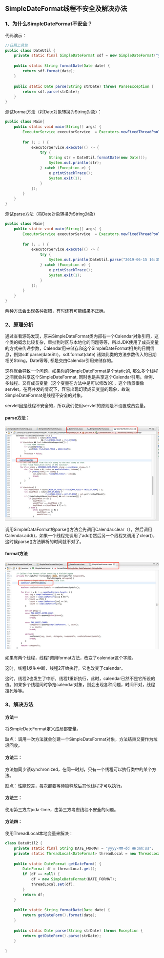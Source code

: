 ## SimpleDateFormat线程不安全及解决办法

### 1、为什么SimpleDateFormat不安全？

代码演示：

```java
//日期工具包
public class DateUtil {
    private static final SimpleDateFormat sdf = new SimpleDateFormat("yyyy-MM-dd HH:mm:ss");

    public static String formatDate(Date date) {
        return sdf.format(date);
    }

    public static Date parse(String strDate) throws ParseException {
        return sdf.parse(strDate);
    }
}
```

测试format方法（将Date对象转换为String对象）：

```java
public class Main{
	public static void main(String[] args) {
        ExecutorService executorService  = Executors.newFixedThreadPool(100);

        for (; ; ) {
            executorService.execute(() -> {
                try {
                    String str = DateUtil.formatDate(new Date());
                    System.out.println(str);
                } catch (Exception e) {
                    e.printStackTrace();
                    System.exit(1);
                }
            });
        }
    }
}
```

测试parse方法（将Date对象转换为String对象）

```java
public class Main{
	public static void main(String[] args) {
        ExecutorService executorService  = Executors.newFixedThreadPool(100);

        for (; ; ) {
            executorService.execute(() -> {
                try {
                    System.out.println(DateUtil.parse("2019-06-15 16:35:20"));
                } catch (Exception e) {
                    e.printStackTrace();
                    System.exit(1);
                }
            });
        }
    }
}
```

两种方法会出现各种报错，有时还有可能结果不正确。

### 2、原理分析

通过查看源码发现，原来SimpleDateFormat类内部有一个Calendar对象引用，这个类的概念比较复杂，牵扯到时区与本地化的问题等等，所以JDK使用了成员变量的方式来传递参数，Calendar用来储存和这个SimpleDateFormat相关的日期信息，例如sdf.parse(dateStr)，sdf.format(date) 诸如此类的方法参数传入的日期相关String，Date等等, 都是交由Calendar引用来储存的。

这样就会导致一个问题，如果你的SimpleDateFormat是个static的, 那么多个线程之间就会共享这个SimpleDateFormat, 同时也是共享这个Calendar引用。单例、多线程、又有成员变量（这个变量在方法中是可以修改的），这个场景很像servlet，在高并发的情况下，容易出现幻读成员变量的现象，故说SimpleDateFormat是线程不安全的对象。

servlet因是线程不安全的，所以我们使用servlet的原则是不设置成员变量。

#### parse方法：

![img](threadLocal.assets/20170610144713565)

调用SimpleDataFormat的parse()方法会先调用Calendar.clear（），然后调用Calendar.add()，如果一个线程先调用了add()然后另一个线程又调用了clear()，这时候parse()方法解析的时间就不对了。

#### format方法

![img](threadLocal.assets/20170610144740003)

如果有两个线程，线程1调用format方法，改变了calendar这个字段。

这时，线程1发生中断，线程2开始执行，它也改变了calendar。

这时，线程2也发生了中断，线程1重新执行，此时，calendar已然不是它所设的值。如果多个线程同时争抢calendar对象，则会出现各种问题，时间不对，线程挂死等等。

### 3、解决方法

#### 方法一

将SimpleDateFormat定义成局部变量。

缺点：调用一次方法就会创建一个SimpleDateFormat对象，方法结束又要作为垃圾回收。

#### 方法二：

方法加同步锁synchronized，在同一时刻，只有一个线程可以执行类中的某个方法。

缺点：性能较差，每次都要等待锁释放后其他线程才可以执行。

#### 方法三：

使用第三方库joda-time，由第三方考虑线程不安全的问题。

#### 方法四：

使用ThreadLocal本地变量来解决：

```java
class DateUtil2 {
    private static final String DATE_FORMAT = "yyyy-MM-dd HH:mm:ss";
    private static ThreadLocal<DateFormat> threadLocal = new ThreadLocal<>();

    public static DateFormat getDateForm() {
        DateFormat df = threadLocal.get();
        if (df == null) {
            df = new SimpleDateFormat(DATE_FORMAT);
            threadLocal.set(df);
        }
        return df;
    }

    public static String formatDate(Date date) {
        return getDateForm().format(date);
    }

    public static Date parse(String strDate) throws Exception {
        return getDateForm().parse(strDate);
    }

}
```

